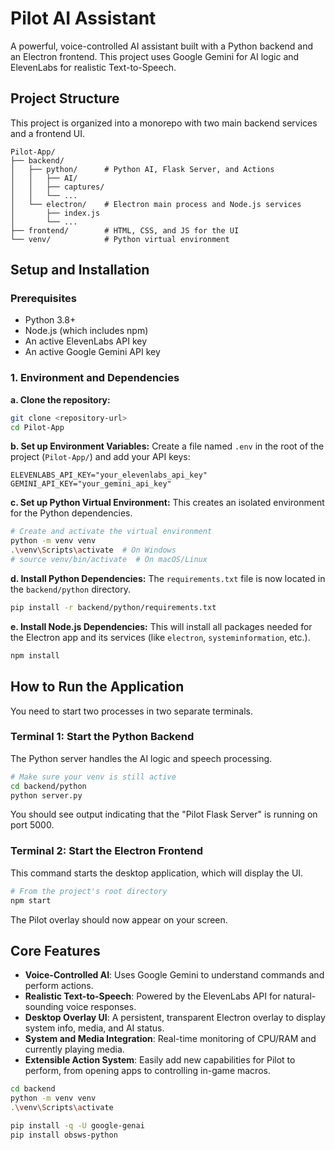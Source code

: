 # Pilot AI Assistant

A powerful, voice-controlled AI assistant built with a Python backend and an Electron frontend. This project uses Google Gemini for AI logic and ElevenLabs for realistic Text-to-Speech.

## Project Structure

This project is organized into a monorepo with two main backend services and a frontend UI.

```
Pilot-App/
├── backend/
│   ├── python/      # Python AI, Flask Server, and Actions
│   │   ├── AI/
│   │   ├── captures/
│   │   └── ...
│   └── electron/    # Electron main process and Node.js services
│       ├── index.js
│       └── ...
├── frontend/        # HTML, CSS, and JS for the UI
└── venv/            # Python virtual environment
```

## Setup and Installation

### Prerequisites
- Python 3.8+
- Node.js (which includes npm)
- An active ElevenLabs API key
- An active Google Gemini API key

### 1. Environment and Dependencies

**a. Clone the repository:**
```bash
git clone <repository-url>
cd Pilot-App
```

**b. Set up Environment Variables:**
Create a file named `.env` in the root of the project (`Pilot-App/`) and add your API keys:
```env
ELEVENLABS_API_KEY="your_elevenlabs_api_key"
GEMINI_API_KEY="your_gemini_api_key"
```

**c. Set up Python Virtual Environment:**
This creates an isolated environment for the Python dependencies.
```bash
# Create and activate the virtual environment
python -m venv venv
.\venv\Scripts\activate  # On Windows
# source venv/bin/activate  # On macOS/Linux
```

**d. Install Python Dependencies:**
The `requirements.txt` file is now located in the `backend/python` directory.
```bash
pip install -r backend/python/requirements.txt
```

**e. Install Node.js Dependencies:**
This will install all packages needed for the Electron app and its services (like `electron`, `systeminformation`, etc.).
```bash
npm install
```

## How to Run the Application

You need to start two processes in two separate terminals.

### Terminal 1: Start the Python Backend

The Python server handles the AI logic and speech processing.
```bash
# Make sure your venv is still active
cd backend/python
python server.py
```
You should see output indicating that the "Pilot Flask Server" is running on port 5000.

### Terminal 2: Start the Electron Frontend

This command starts the desktop application, which will display the UI.
```bash
# From the project's root directory
npm start
```
The Pilot overlay should now appear on your screen.

## Core Features
- **Voice-Controlled AI**: Uses Google Gemini to understand commands and perform actions.
- **Realistic Text-to-Speech**: Powered by the ElevenLabs API for natural-sounding voice responses.
- **Desktop Overlay UI**: A persistent, transparent Electron overlay to display system info, media, and AI status.
- **System and Media Integration**: Real-time monitoring of CPU/RAM and currently playing media.
- **Extensible Action System**: Easily add new capabilities for Pilot to perform, from opening apps to controlling in-game macros.

```bash
cd backend
python -m venv venv 
.\venv\Scripts\activate

pip install -q -U google-genai
pip install obsws-python

```
